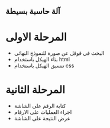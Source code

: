 ## آلة حاسبة بسيطة

# المرحلة الاولى
- البحث في قوقل عن صورة للنموذج النهائي
- بناء الهيكل باستخدام html
- تنسيق الهيكل باستخدام css
  ‏
# المرحلة الثانية
- كتابة الرقم على الشاشة
- اجراء العمليات على الارقام
- عرض النتيجة على الشاشة
